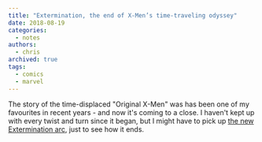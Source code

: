 ```yaml
---
title: "Extermination, the end of X-Men’s time-traveling odyssey"
date: 2018-08-19
categories:
  - notes
authors:
  - chris
archived: true
tags:
  - comics
  - marvel
---
```


The story of the time-displaced "Original X-Men" was has been one of my favourites in recent years - and now it's coming to a close. I haven't kept up with every twist and turn since it began, but I might have to pick up [the new Extermination arc](https://www.polygon.com/comics/2018/8/16/17693312/x-men-extermination-marvel-series-cable), just to see how it ends.
